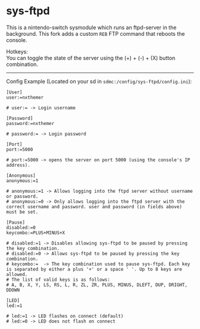 # sys-ftpd

This is a nintendo-switch sysmodule which runs an ftpd-server in the background. This fork adds a custom `REB` FTP command that reboots the console.

Hotkeys:  
You can toggle the state of the server using the (+) + (-) + (X) button combination.

---

Config Example (Located on your sd in `sdmc:/config/sys-ftpd/config.ini`):

```
[User]
user:=nxthemer

# user:= -> Login username

[Password]
password:=nxthemer

# password:= -> Login password

[Port]
port:=5000

# port:=5000 -> opens the server on port 5000 (using the console's IP address).

[Anonymous]
anonymous:=1

# anonymous:=1 -> Allows logging into the ftpd server without username or password.
# anonymous:=0 -> Only allows logging into the ftpd server with the correct username and password. user and password (in fields above) must be set.

[Pause]
disabled:=0
keycombo:=PLUS+MINUS+X

# disabled:=1 -> Disables allowing sys-ftpd to be paused by pressing the key combination.
# disabled:=0 -> Allows sys-ftpd to be paused by pressing the key combination.
# keycombo:=  -> The key combination used to pause sys-ftpd. Each key is separated by either a plus '+' or a space ' '. Up to 8 keys are allowed.
# The list of valid keys is as follows:
# A, B, X, Y, LS, RS, L, R, ZL, ZR, PLUS, MINUS, DLEFT, DUP, DRIGHT, DDOWN

[LED]
led:=1

# led:=1 -> LED flashes on connect (default)
# led:=0 -> LED does not flash on connect
```
